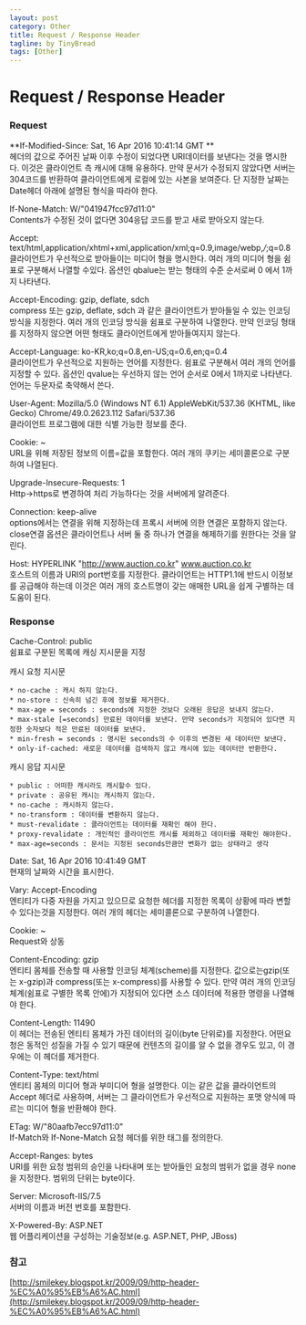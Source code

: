 ---layout: postcategory: Othertitle: Request / Response Headertagline: by TinyBreadtags: [Other]---<!--more-->  # Request / Response Header  ### Request **If-Modified-Since: Sat, 16 Apr 2016 10:41:14 GMT ** <br>헤더의 값으로 주어진 날짜 이후 수정이 되었다면 URI데이터를 보낸다는 것을 명시한다. 이것은 클라이언트 측 캐시에 대해 유용하다. 만약 문서가 수정되지 않았다면 서버는 304코드를 반환하여 클라이언트에게 로컬에 있는 사본을 보여준다. 단 지정한 날짜는 Date헤더 아래에 설명된 형식을 따라야 한다.If-None-Match: W/"041947fcc97d11:0"<br>Contents가 수정된 것이 없다면 304응답 코드를 받고 새로 받아오지 않는다.Accept: text/html,application/xhtml+xml,application/xml;q=0.9,image/webp,*/*;q=0.8<br>클라이언트가 우선적으로 받아들이는 미디어 형을 명시한다. 여러 개의 미디어 형을 쉼표로 구분해서 나열할 수있다. 옵션인 qbalue는 받는 형태의 수준 순서로써 0 에서 1까지 나타낸다.Accept-Encoding: gzip, deflate, sdch<br>compress 또는 gzip, deflate, sdch 과 같은 클라이언트가 받아들일 수 있는 인코딩 방식을 지정한다. 여러 개의 인코딩 방식을 쉼표로 구분하여 나열한다. 만약 인코딩 형태를 지정하지 않으면 어떤 형태도 클라이언트에게 받아들여지지 않는다.Accept-Language: ko-KR,ko;q=0.8,en-US;q=0.6,en;q=0.4<br>클라이언트가 우선적으로 지원하는 언어를 지정한다. 쉼표로 구분해서 여러 개의 언어를 지정할 수 있다. 옵션인 qvalue는 우선하지 않는 언어 순서로 0에서 1까지로 나타낸다.  언어는 두문자로 축약해서 쓴다.User-Agent: Mozilla/5.0 (Windows NT 6.1) AppleWebKit/537.36 (KHTML, like Gecko) Chrome/49.0.2623.112 Safari/537.36<br>클라이언트 프로그램에 대한 식별 가능한 정보를 준다.Cookie: ~<br>URL을 위해 저장된 정보의 이름=값을 포함한다. 여러 개의 쿠키는 세미콜론으로 구분하여 나열된다. Upgrade-Insecure-Requests: 1<br>Http->https로 변경하여 처리 가능하다는 것을 서버에게 알려준다.Connection: keep-alive<br>options에서는 연결을 위해 지정하는데 프록시 서버에 의한 연결은 포함하지 않는다. close연결 옵션은 클라이언트나 서버 둘 중 하나가 연결을 해제하기를 원한다는 것을 알린다.Host:  HYPERLINK "http://www.auction.co.kr" www.auction.co.kr<br>호스트의 이름과 URI의 port번호를 지정한다. 클라이언트는 HTTP1.1에 반드시 이정보를 공급해야 하는데 이것은 여러 개의 호스트명이 갖는 애매한 URL을 쉽게 구별하는 데 도움이 된다.### ResponseCache-Control: public<br>쉼표로 구분된 목록에 캐싱 지시문을 지정캐시 요청 지시문	* no-cache : 캐시 하지 않는다.	* no-store : 신속히 넘긴 후에 정보를 제거한다.	* max-age = seconds : seconds에 지정한 것보다 오래된 응답은 보내지 않는다.	* max-stale [=seconds] 만료된 데이터를 보낸다. 만약 seconds가 지정되어 있다면 지정한 숫자보다 적은 만료된 데이터를 보낸다.	* min-fresh = seconds : 명시된 seconds의 수 이후의 변경된 새 데이터만 보낸다.	* only-if-cached: 새로운 데이터를 검색하지 않고 캐시에 있는 데이터만 반환한다.캐시 응답 지시문	* public : 어떠한 캐시라도 캐시할수 있다.	* private : 공유된 캐시는 캐시하지 않는다.	* no-cache : 캐시하지 않는다.	* no-transform : 데이터를 변환하지 않는다.	* must-revalidate : 클라이언트는 데이터를 재확인 해야 한다.	* proxy-revalidate : 개인적인 클라이언트 캐시를 제외하고 데이터를 재확인 해야한다.	* max-age=seconds : 문서는 지정된 seconds만큼만 변화가 없는 상태라고 생각Date: Sat, 16 Apr 2016 10:41:49 GMT<br>현재의 날짜와 시간을 표시한다.Vary: Accept-Encoding<br> 엔티티가 다중 자원을 가지고 있으므로 요청한 헤더를 지정한 목록이 상황에 따라 변할 수 있다는것을 지정한다. 여러 개의 헤더는 세미콜론으로 구분하여 나열한다.Cookie: ~<br>Request와 상동Content-Encoding: gzip<br>엔티티 몸체를 전송할 때 사용할 인코딩 체계(scheme)를 지정한다. 값으로는gzip(또는 x-gzip)과 compress(또는 x-compress)를 사용할 수 있다. 만약 여러 개의 인코딩 체계(쉼표로 구별한 목록 안에)가 지정되어 있다면 소스 데이터에 적용한 명령을 나열해야 한다.Content-Length: 11490<br>이 헤더는 전송된 엔티티 몸체가 가진 데이터의 길이(byte 단위로)를 지정한다. 어떤요청은 동적인 성질을 가질 수 있기 때문에 컨텐츠의 길이를 알 수 없을 경우도 있고, 이 경우에는 이 헤더를 제거한다.Content-Type: text/html<br>엔티티 몸체의 미디어 형과 부미디어 형을 설명한다. 이는 같은 값을 클라이언트의Accept 헤더로 사용하며, 서버는 그 클라이언트가 우선적으로 지원하는 포맷 양식에 따르는 미디어 형을 반환해야 한다.ETag: W/"80aafb7ecc97d11:0"<br>If-Match와 If-None-Match 요청 헤더를 위한 태그를 정의한다.Accept-Ranges: bytes<br>URI를 위한 요청 범위의 승인을 나타내며 또는 받아들인 요청의 범위가 없을 경우 none을 지정한다. 범위의 단위는 byte이다.Server: Microsoft-IIS/7.5<br>서버의 이름과 버전 번호를 포함한다.X-Powered-By: ASP.NET<br>웹 어플리케이션을 구성하는 기술정보(e.g. ASP.NET, PHP, JBoss)### 참고[http://smilekey.blogspot.kr/2009/09/http-header-%EC%A0%95%EB%A6%AC.html](http://smilekey.blogspot.kr/2009/09/http-header-%EC%A0%95%EB%A6%AC.html)